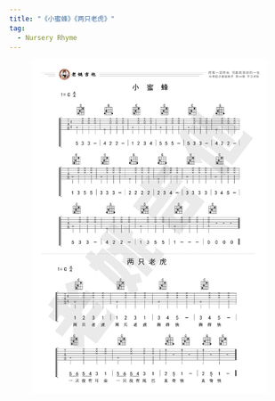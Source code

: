```yaml
---
title: "《小蜜蜂》《两只老虎》"
tag:
  - Nursery Rhyme
---
```


<figure>
  <a href="/assets/guitar/09-two-tigers.jpg">
    <img src="/assets/guitar/09-two-tigers.jpg">
  </a>
</figure>
